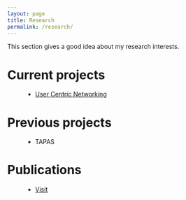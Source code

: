 ```yaml
---
layout: page
title: Research 
permalink: /research/
---
```

This section gives a good idea about my research interests. 

<dl>
  <dt><h1>Current projects</h1></dt>
    <dd> 
      <ul>
       <li><a href="http://usercentricnetworking.eu">User Centric Networking</a> </li>
      </ul>
     </dd>
    </dt>
  <dt><h1>Previous projects</h1></dt>
    <dd> 
      <ul>
       <li>TAPAS</li>
      </ul>
     </dd>
    </dt>
  <dt><h1>Publications</h1></dt>
    <dd> 
      <ul>
       <li><a href="http://www.ncl.ac.uk/computing/people/profile/carlos.molina">Visit</a> </li>
      </ul>
     </dd>
    </dt>
</dl>



<!-- For the time being you can visit my                                             -->
<!-- [old home page](http://www.ncl.ac.uk/computing/people/profile/carlos.molina) at -->
